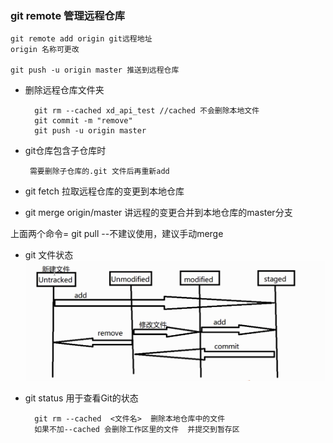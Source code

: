 ### git remote 管理远程仓库
	git remote add origin git远程地址
	origin 名称可更改

	git push -u origin master 推送到远程仓库

* 删除远程仓库文件夹
	 	
		git rm --cached xd_api_test //cached 不会删除本地文件
		git commit -m "remove"
		git push -u origin master
		
*  git仓库包含子仓库时
		
		需要删除子仓库的.git 文件后再重新add
		
* git fetch 拉取远程仓库的变更到本地仓库
* git merge origin/master 讲远程的变更合并到本地仓库的master分支
 
上面两个命令= git pull  --不建议使用，建议手动merge

* git 文件状态
![git文件状态](https://github.com/byran423/xdclass/blob/master/img/git%E6%96%87%E4%BB%B6%E7%8A%B6%E6%80%81.png)


* git status 用于查看Git的状态


		git rm --cached  <文件名>  删除本地仓库中的文件
		如果不加--cached 会删除工作区里的文件  并提交到暂存区
		







	